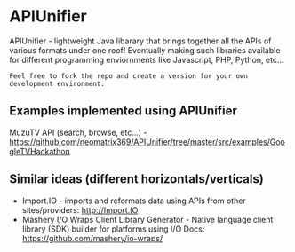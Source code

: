 APIUnifier
==========

APIUnifier - lightweight Java libarary that brings together all the APIs of various formats under one roof! Eventually making such libraries available for different programming enviornments like Javascript, PHP, Python, etc...

``Feel free to fork the repo and create a version for your own development environment.``


Examples implemented using APIUnifier
-------------------------------------
MuzuTV API (search, browse, etc...) - https://github.com/neomatrix369/APIUnifier/tree/master/src/examples/GoogleTVHackathon

Similar ideas (different horizontals/verticals)
---------------------------------------------
* Import.IO - imports and reformats data using APIs from other sites/providers: http://Import.IO 
* Mashery I/O Wraps Client Library Generator - 
Native language client library (SDK) builder for platforms using I/O Docs: https://github.com/mashery/io-wraps/

